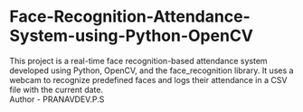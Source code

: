 # Face-Recognition-Attendance-System-using-Python-OpenCV
This project is a real-time face recognition-based attendance system developed using Python, OpenCV, and the face_recognition library. It uses a webcam to recognize predefined faces and logs their attendance in a CSV file with the current date.
<br>
Author - PRANAVDEV.P.S
